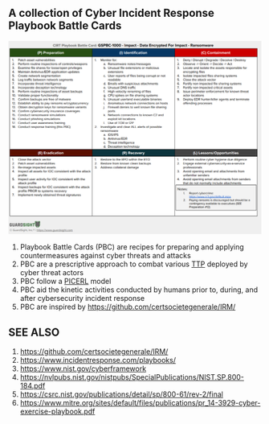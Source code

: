 ## A collection of Cyber Incident Response Playbook Battle Cards

![img](images/GSPBC-1000.png)


1. Playbook Battle Cards (PBC) are recipes for preparing and applying countermeasures against cyber threats and attacks
2. PBC are a prescriptive approach to combat various [TTP](https://attack.mitre.org/tactics/enterprise/) deployed by cyber threat actors
3. PBC follow a [PICERL](https://www.sans.org/media/score/504-incident-response-cycle.pdf) model
4. PBC aid the kinetic activities conducted by humans prior to, during, and after cybersecurity incident response
5. PBC are inspired by https://github.com/certsocietegenerale/IRM/


## SEE ALSO
1. https://github.com/certsocietegenerale/IRM/
2. https://www.incidentresponse.com/playbooks/
3. https://www.nist.gov/cyberframework
4. https://nvlpubs.nist.gov/nistpubs/SpecialPublications/NIST.SP.800-184.pdf
5. https://csrc.nist.gov/publications/detail/sp/800-61/rev-2/final
6. https://www.mitre.org/sites/default/files/publications/pr_14-3929-cyber-exercise-playbook.pdf
